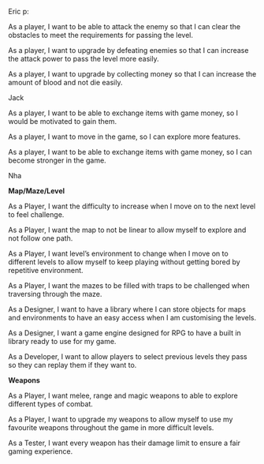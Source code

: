 Eric p:

As a player, I want to be able to attack the enemy so that I can clear the obstacles to meet the requirements for passing the level.

As a player, I want to upgrade by defeating enemies so that I can increase the attack power to pass the level more easily.

As a player, I want to upgrade by collecting money so that I can increase the amount of blood and not die easily.

Jack 

As a player, I want to be able to exchange items with game money, so I would be motivated to gain them.

As a player, I want to move in the game, so I can explore more features.

As a player, I want to be able to exchange items with game money, so I can become stronger in the game. 

Nha

**Map/Maze/Level**

As a Player, I want the difficulty to increase when I move on to the next level to feel challenge.

As a Player, I want the map to not be linear to allow myself to explore and not follow one path.

As a Player, I want level’s environment to change when I move on to different levels to allow myself to keep 
playing without getting bored by repetitive environment.

As a Player, I want the mazes to be filled with traps to be challenged when traversing through the maze.

As a Designer, I want to have a library where I can store objects for maps and environments to have an easy access when I am customising the levels.

As a Designer, I want a game engine designed for RPG to have a built in library ready to use for my game.

As a Developer, I want to allow players to select previous levels they pass so they can replay them if they want to.

**Weapons**

As a Player, I want melee, range and magic weapons to able to explore different types of combat.

As a Player, I want to upgrade my weapons to allow myself to use my favourite weapons throughout the game in more difficult levels.

As a Tester, I want every weapon has their damage limit to ensure a fair gaming experience.



